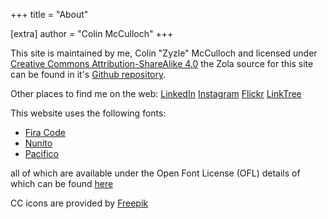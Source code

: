 +++
title = "About"

[extra]
author = "Colin McCulloch"
+++

This site is maintained by me, Colin "Zyzle" McCulloch and licensed under [Creative Commons Attribution-ShareAlike 4.0](https://creativecommons.org/licenses/by-sa/4.0/) the Zola source for this site can be found in it's [Github repository](https://github.com/Zyzle/zyzle.github.io).

Other places to find me on the web:
[LinkedIn](https://www.linkedin.com/in/colinmcculloch)
[Instagram](https://www.instagram.com/zyzle2501/)
[Flickr](https://flickr.com/photos/zyzle/)
[LinkTree](https://linktr.ee/zyzle)

This website uses the following fonts:

* [Fira Code](https://github.com/tonsky/FiraCode)
* [Nunito](https://github.com/googlefonts/nunito)
* [Pacifico](https://github.com/googlefonts/Pacifico)

all of which are available under the Open Font License (OFL) details of which can be found [here](/OFL.txt)

CC icons are provided by [Freepik](https://www.flaticon.com/free-icons/cc)